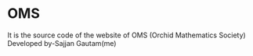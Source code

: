 # OMS
It is the source code of the website of OMS (Orchid Mathematics Society)
Developed by-Sajjan Gautam(me)
